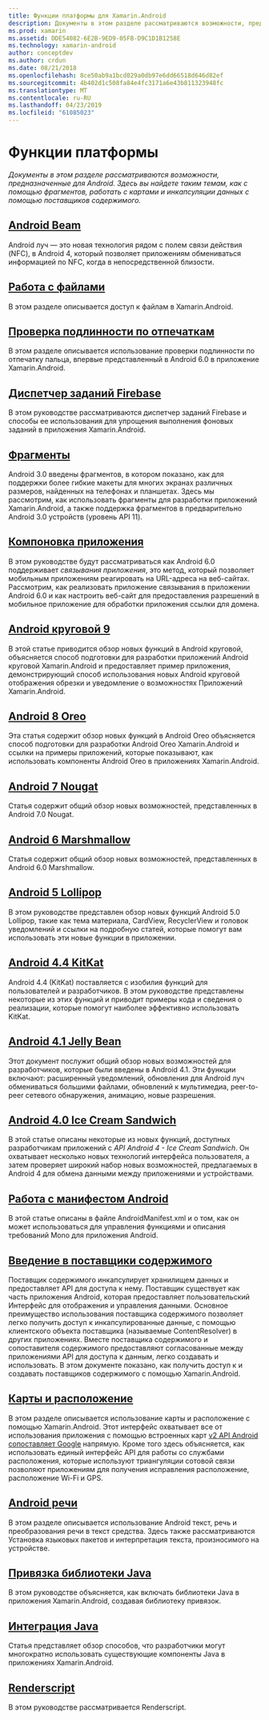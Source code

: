 ```yaml
---
title: Функции платформы для Xamarin.Android
description: Документы в этом разделе рассматриваются возможности, предназначенные для Android. Здесь вы найдете таким темам, как с помощью фрагментов, работать с картами и инкапсуляции данных с помощью поставщиков содержимого.
ms.prod: xamarin
ms.assetid: DDE54082-6E2B-9ED9-05FB-D9C1D1B1258E
ms.technology: xamarin-android
author: conceptdev
ms.author: crdun
ms.date: 08/21/2018
ms.openlocfilehash: 8ce50ab9a1bcd029a0db97e6dd66518d646d82ef
ms.sourcegitcommit: 4b402d1c508fa84e4fc3171a6e43b811323948fc
ms.translationtype: MT
ms.contentlocale: ru-RU
ms.lasthandoff: 04/23/2019
ms.locfileid: "61085023"
---
```

# <a name="platform-features"></a>Функции платформы

_Документы в этом разделе рассматриваются возможности, предназначенные для Android. Здесь вы найдете таким темам, как с помощью фрагментов, работать с картами и инкапсуляции данных с помощью поставщиков содержимого._

## <a name="android-beamandroidplatformandroid-beammd"></a>[Android Beam](~/android/platform/android-beam.md)

Android луч — это новая технология рядом с полем связи действия (NFC), в Android 4, который позволяет приложениям обмениваться информацией по NFC, когда в непосредственной близости.

## <a name="working-with-filesandroidplatformfilesindexmd"></a>[Работа с файлами](~/android/platform/files/index.md)

В этом разделе описывается доступ к файлам в Xamarin.Android.

## <a name="fingerprint-authenticationandroidplatformfingerprint-authenticationindexmd"></a>[Проверка подлинности по отпечаткам](~/android/platform/fingerprint-authentication/index.md)

В этом разделе описывается использование проверки подлинности по отпечатку пальца, впервые представленный в Android 6.0 в приложение Xamarin.Android.


## <a name="firebase-job-dispatcherandroidplatformfirebase-job-dispatchermd"></a>[Диспетчер заданий Firebase](~/android/platform/firebase-job-dispatcher.md)

В этом руководстве рассматриваются диспетчер заданий Firebase и способы ее использования для упрощения выполнения фоновых заданий в приложения Xamarin.Android.

##  <a name="fragmentsandroidplatformfragmentsindexmd"></a>[Фрагменты](~/android/platform/fragments/index.md)

Android 3.0 введены фрагментов, в котором показано, как для поддержки более гибкие макеты для многих экранах различных размеров, найденных на телефонах и планшетах. Здесь мы рассмотрим, как использовать фрагменты для разработки приложений Xamarin.Android, а также поддержка фрагментов в предварительно Android 3.0 устройств (уровень API 11).



## <a name="app-linkingandroidplatformapp-linkingmd"></a>[Компоновка приложения](~/android/platform/app-linking.md)

В этом руководстве будут рассматриваться как Android 6.0 поддерживает _связывания приложения_, это метод, который позволяет мобильным приложениям реагировать на URL-адреса на веб-сайтах. Рассмотрим, как реализовать приложение связывания в приложении Android 6.0 и как настроить веб-сайт для предоставления разрешений в мобильное приложение для обработки приложения ссылки для домена.


##  <a name="android-9-pieandroidplatformpiemd"></a>[Android круговой 9](~/android/platform/pie.md)

В этой статье приводится обзор новых функций в Android круговой, объясняется способ подготовки для разработки приложений Android круговой Xamarin.Android и предоставляет пример приложения, демонстрирующий способ использования новых Android круговой отображения обрезки и уведомление о возможностях Приложений Xamarin.Android.


##  <a name="android-8-oreoandroidplatformoreomd"></a>[Android 8 Oreo](~/android/platform/oreo.md)

Эта статья содержит обзор новых функций в Android Oreo объясняется способ подготовки для разработки Android Oreo Xamarin.Android и ссылки на примеры приложений, которые показывают, как использовать компоненты Android Oreo в приложениях Xamarin.Android.



##  <a name="android-7-nougatandroidplatformnougatmd"></a>[Android 7 Nougat](~/android/platform/nougat.md)

Статья содержит общий обзор новых возможностей, представленных в Android 7.0 Nougat.




##  <a name="android-6-marshmallowandroidplatformmarshmallowmd"></a>[Android 6 Marshmallow](~/android/platform/marshmallow.md)

Статья содержит общий обзор новых возможностей, представленных в Android 6.0 Marshmallow.




##  <a name="android-5-lollipopandroidplatformlollipopmd"></a>[Android 5 Lollipop](~/android/platform/lollipop.md)

В этом руководстве представлен обзор новых функций Android 5.0 Lollipop, такие как тема материала, CardView, RecyclerView и головок уведомлений и ссылки на подробную статей, которые помогут вам использовать эти новые функции в приложении.



##  <a name="android-44-kitkatandroidplatformkitkatmd"></a>[Android 4.4 KitKat](~/android/platform/kitkat.md)

Android 4.4 (KitKat) поставляется с изобилия функций для пользователей и разработчиков. В этом руководстве представлены некоторые из этих функций и приводит примеры кода и сведения о реализации, которые помогут наиболее эффективно использовать KitKat.




##  <a name="android-41-jelly-beanandroidplatformjelly-beanmd"></a>[Android 4.1 Jelly Bean](~/android/platform/jelly-bean.md)

Этот документ послужит общий обзор новых возможностей для разработчиков, которые были введены в Android 4.1. Эти функции включают: расширенный уведомлений, обновления для Android луч обмениваться большими файлами, обновлений к мультимедиа, peer-to-peer сетевого обнаружения, анимацию, новые разрешения.



##  <a name="android-40-ice-cream-sandwichandroidplatformice-cream-sandwichmd"></a>[Android 4.0 Ice Cream Sandwich](~/android/platform/ice-cream-sandwich.md)

В этой статье описаны некоторые из новых функций, доступных разработчикам приложений с *API Android 4 - Ice Cream Sandwich*.
Он охватывает несколько новых технологий интерфейса пользователя, а затем проверяет широкий набор новых возможностей, предлагаемых в Android 4 для обмена данными между приложениями и устройствами.


##  <a name="working-with-the-android-manifestandroid-manifestmd"></a>[Работа с манифестом Android](android-manifest.md)

В этой статье описаны в файле AndroidManifest.xml и о том, как он может использоваться для управления функциями и описания требований Mono для приложения Android.


##  <a name="introduction-to-content-providersandroidplatformcontent-providersindexmd"></a>[Введение в поставщики содержимого](~/android/platform/content-providers/index.md)

Поставщик содержимого инкапсулирует хранилищем данных и предоставляет API для доступа к нему. Поставщик существует как часть приложения Android, которая предоставляет пользовательский Интерфейс для отображения и управления данными. Основное преимущество использования поставщика содержимого позволяет легко получить доступ к инкапсулированные данные, с помощью клиентского объекта поставщика (называемые ContentResolver) в других приложениях. Вместе поставщика содержимого и сопоставителя содержимого предоставляют согласованные между приложениями API для доступа к данным, легко создавать и использовать. В этом документе показано, как получить доступ к и создавать поставщиков содержимого с помощью Xamarin.Android.



##  <a name="maps-and-locationandroidplatformmaps-and-locationindexmd"></a>[Карты и расположение](~/android/platform/maps-and-location/index.md)

В этом разделе описывается использование карты и расположение с помощью Xamarin.Android. Этот интерфейс охватывает все от использования приложения с помощью встроенных карт [v2 API Android сопоставляет Google](https://developers.google.com/maps/documentation/android/) напрямую. Кроме того здесь объясняется, как использовать единый интерфейс API для работы со службами расположения, которые используют триангуляции сотовой связи позволяют приложениям для получения исправления расположение, расположение Wi-Fi и GPS.



## <a name="android-speechandroidplatformspeechmd"></a>[Android речи](~/android/platform/speech.md)

В этом разделе описывается использование Android текст, речь и преобразования речи в текст средства. Здесь также рассматриваются Установка языковых пакетов и интерпретация текста, произносимого на устройстве.


##  <a name="binding-a-java-librarybinding-java-libraryindexmd"></a>[Привязка библиотеки Java](binding-java-library/index.md)

В этом руководстве объясняется, как включать библиотеки Java в приложения Xamarin.Android, создавая библиотеку привязок.

##  <a name="java-integrationjava-integrationindexmd"></a>[Интеграция Java](java-integration/index.md)

Статья представляет обзор способов, что разработчики могут многократно использовать существующие компоненты Java в приложениях Xamarin.Android.

##  <a name="renderscriptrenderscriptmd"></a>[Renderscript](renderscript.md)

В этом руководстве рассматривается Renderscript.
